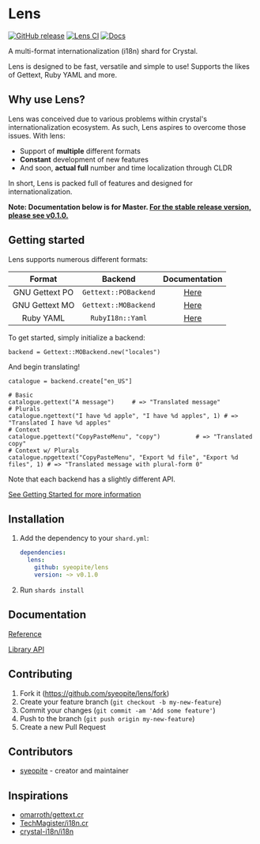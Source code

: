 # Lens
[![GitHub release](https://img.shields.io/github/release/syeopite/lens.svg)](https://github.com/syeopite/lens/releases) [![Lens CI](https://github.com/syeopite/lens/actions/workflows/ci.yml/badge.svg)](https://github.com/syeopite/lens/actions/workflows/ci.yml) [![Docs](https://img.shields.io/badge/docs-available-brightgreen.svg)](https://syeopite.github.io/lens/)

A multi-format internationalization (i18n) shard for Crystal.

Lens is designed to be fast, versatile and simple to use! Supports the likes of Gettext, Ruby YAML and more.


## Why use Lens?
Lens was conceived due to various problems within crystal's internationalization ecosystem. As such, Lens aspires to overcome those issues. With lens:

* Support of **multiple** different formats
* **Constant** development of new features
* And soon, **actual full** number and time localization through CLDR

In short, Lens is packed full of features and designed for internationalization.

**Note: Documentation below is for Master. [For the stable release version, please see v0.1.0.](https://syeopite.github.io/lens/getting-started)**


## Getting started 

Lens supports numerous different formats:

| Format | Backend|  Documentation |
|:--------:|:--------:|:----------------:|
| GNU Gettext PO | `Gettext::POBackend` | [Here](https://syeopite.github.io/lens/formats/gnu-gettext)
| GNU Gettext MO | `Gettext::MOBackend` | [Here](https://syeopite.github.io/lens/formats/gnu-gettext)
| Ruby YAML | `RubyI18n::Yaml` | [Here](https://syeopite.github.io/lens/formats/ruby-yaml)


To get started, simply initialize a backend: 
```crystal
backend = Gettext::MOBackend.new("locales")
```

And begin translating!
```crystal
catalogue = backend.create["en_US"]

# Basic
catalogue.gettext("A message")     # => "Translated message"
# Plurals
catalogue.ngettext("I have %d apple", "I have %d apples", 1) # => "Translated I have %d apples"
# Context
catalogue.pgettext("CopyPasteMenu", "copy")          # => "Translated copy"
# Context w/ Plurals
catalogue.npgettext("CopyPasteMenu", "Export %d file", "Export %d files", 1) # => "Translated message with plural-form 0"
```

Note that each backend has a slightly different API.

[See Getting Started for more information](https://syeopite.github.io/lens/getting-started)


## Installation
1. Add the dependency to your `shard.yml`:

   ```yaml
   dependencies:
     lens:
       github: syeopite/lens
       version: ~> v0.1.0
   ```

2. Run `shards install`

## Documentation
[Reference](https://syeopite.github.io/lens/)

[Library API](https://syeopite.github.io/lens/api/)


## Contributing

1. Fork it (<https://github.com/syeopite/lens/fork>)
2. Create your feature branch (`git checkout -b my-new-feature`)
3. Commit your changes (`git commit -am 'Add some feature'`)
4. Push to the branch (`git push origin my-new-feature`)
5. Create a new Pull Request

## Contributors

- [syeopite](https://github.com/syeopite) - creator and maintainer

## Inspirations
* [omarroth/gettext.cr](https://github.com/omarroth/gettext.cr)
* [TechMagister/i18n.cr](https://github.com/TechMagister/i18n.cr)
* [crystal-i18n/i18n](https://github.com/crystal-i18n/i18n)
